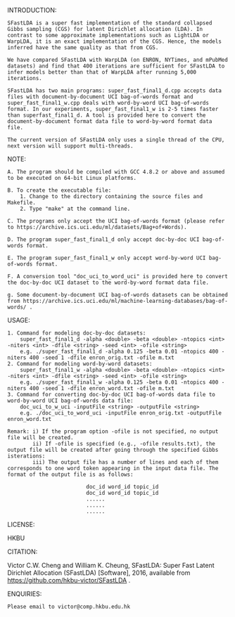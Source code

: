 INTRODUCTION:

    SFastLDA is a super fast implementation of the standard collapsed Gibbs sampling (CGS) for latent Dirichlet allocation (LDA). In contrast to some approximate implementations such as LightLDA or WarpLDA, it is an exact implementation of the CGS. Hence, the models inferred have the same quality as that from CGS.
    
    We have compared SFastLDA with WarpLDA (on ENRON, NYTimes, and mPubMed datasets) and find that 400 iterations are sufficient for SFastLDA to infer models better than that of WarpLDA after running 5,000 iterations.
    
    SFastLDA has two main programs: super_fast_final1_d.cpp accepts data files with document-by-document UCI bag-of-words format and super_fast_final1_w.cpp deals with word-by-word UCI bag-of-words format. In our experiments, super_fast_final1_w is 2-5 times faster than superfast_final1_d. A tool is provided here to convert the document-by-document format data file to word-by-word format data file.
    
    The current version of SFastLDA only uses a single thread of the CPU, next version will support multi-threads.
    
NOTE:

    A. The program should be compiled with GCC 4.8.2 or above and assumed to be executed on 64-bit Linux platforms.

    B. To create the executable file:
        1. Change to the directory containing the source files and Makefile.
        2. Type "make" at the command line.

    C. The programs only accept the UCI bag-of-words format (please refer to https://archive.ics.uci.edu/ml/datasets/Bag+of+Words). 

    D. The program super_fast_final1_d only accept doc-by-doc UCI bag-of-words format.

    E. The program super_fast_final1_w only accept word-by-word UCI bag-of-words format.

    F. A conversion tool "doc_uci_to_word_uci" is provided here to convert the doc-by-doc UCI dataset to the word-by-word format data file.
    
    g. Some document-by-document UCI bag-of-words datasets can be obtained from https://archive.ics.uci.edu/ml/machine-learning-databases/bag-of-words/ .

USAGE:

    1. Command for modeling doc-by-doc datasets:
        super_fast_final1_d -alpha <double> -beta <double> -ntopics <int> -niters <int> -dfile <string> -seed <int> -ofile <string>
        e.g. ./super_fast_final1_d -alpha 0.125 -beta 0.01 -ntopics 400 -niters 400 -seed 1 -dfile enron_orig.txt -ofile m.txt            
    2. Command for modeling word-by-word datasets:
        super_fast_final1_w -alpha <double> -beta <double> -ntopics <int> -niters <int> -dfile <string> -seed <int> -ofile <string>
        e.g. ./super_fast_final1_w -alpha 0.125 -beta 0.01 -ntopics 400 -niters 400 -seed 1 -dfile enron_word.txt -ofile m.txt            
    3. Command for converting doc-by-doc UCI bag-of-words data file to word-by-word UCI bag-of-words data file:
        doc_uci_to_w_uci -inputFile <string> -outputFile <string>
        e.g. ./doc_uci_to_word_uci -inputFile enron_orig.txt -outputFile enron_word.txt

    Remark: i) If the program option -ofile is not specified, no output file will be created.
            ii) If -ofile is specified (e.g., -ofile results.txt), the output file will be created after going through the specified Gibbs isterations:
            iii) The output file has a number of lines and each of them corresponds to one word token appearing in the input data file. The format of the output file is as follows:
            
                             doc_id word_id topic_id
                             doc_id word_id topic_id
                             ......
                             ......
                             ......
                             

LICENSE:

  HKBU

CITATION:

  Victor C.W. Cheng and William K. Cheung, SFastLDA: Super Fast Latent Dirichlet Allocation (SFastLDA) [Software], 2016, available from
https://github.com/hkbu-victor/SFastLDA .
 

ENQUIRIES:

    Please email to victor@comp.hkbu.edu.hk        
